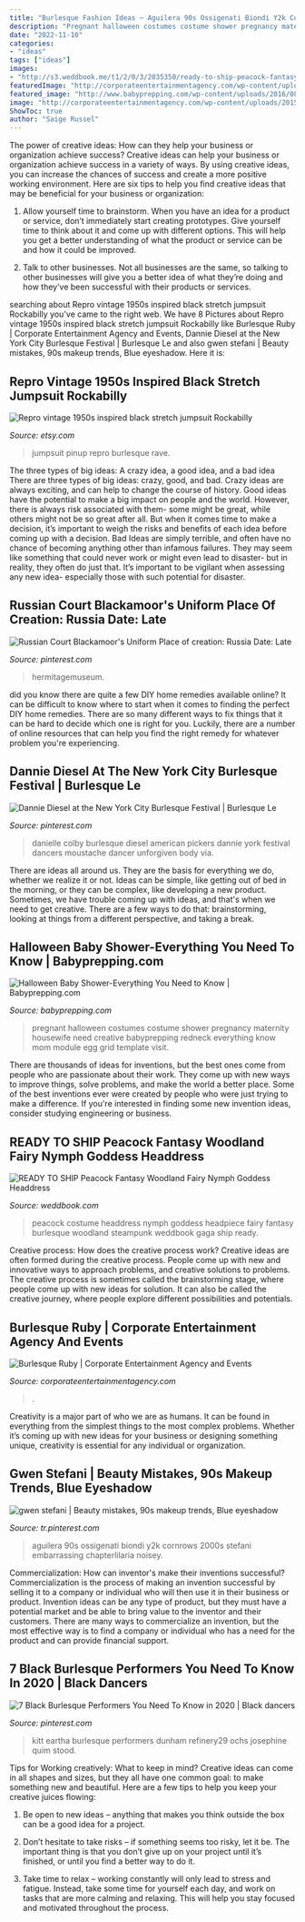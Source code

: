```yaml
---
title: "Burlesque Fashion Ideas ~ Aguilera 90s Ossigenati Biondi Y2k Cornrows 2000s Stefani Embarrassing Chapterlilaria Noisey"
description: "Pregnant halloween costumes costume shower pregnancy maternity housewife need creative babyprepping redneck everything know mom module egg grid template visit"
date: "2022-11-10"
categories:
- "ideas"
tags: ["ideas"]
images:
- "http://s3.weddbook.me/t1/2/0/3/2035350/ready-to-ship-peacock-fantasy-woodland-fairy-nymph-goddess-headdress-headpiece-gaga-steampunk-burlesque-costume.jpg"
featuredImage: "http://corporateentertainmentagency.com/wp-content/uploads/2015/07/bluebelle.jpg"
featured_image: "http://www.babyprepping.com/wp-content/uploads/2016/08/ab1ec49113cb8d3029c325e4bd7f3c7b.jpg"
image: "http://corporateentertainmentagency.com/wp-content/uploads/2015/07/bluebelle.jpg"
ShowToc: true
author: "Saige Russel"
---
```



The power of creative ideas: How can they help your business or organization achieve success?
Creative ideas can help your business or organization achieve success in a variety of ways. By using creative ideas, you can increase the chances of success and create a more positive working environment. Here are six tips to help you find creative ideas that may be beneficial for your business or organization:
1. Allow yourself time to brainstorm. When you have an idea for a product or service, don’t immediately start creating prototypes. Give yourself time to think about it and come up with different options. This will help you get a better understanding of what the product or service can be and how it could be improved.

2. Talk to other businesses. Not all businesses are the same, so talking to other businesses will give you a better idea of what they’re doing and how they’ve been successful with their products or services.

	

		
searching about Repro vintage 1950s inspired black stretch jumpsuit Rockabilly you've came to the right web. We have 8 Pictures about Repro vintage 1950s inspired black stretch jumpsuit Rockabilly like Burlesque Ruby | Corporate Entertainment Agency and Events, Dannie Diesel at the New York City Burlesque Festival | Burlesque Le and also gwen stefani | Beauty mistakes, 90s makeup trends, Blue eyeshadow. Here it is:
		
    
## Repro Vintage 1950s Inspired Black Stretch Jumpsuit Rockabilly

<img loading=lazy src="https://img0.etsystatic.com/038/1/6075430/il_570xN.529992274_ox9j.jpg" onerror="this.onerror=null;this.src='https://tse4.mm.bing.net/th?id=OIP.zNB8zXVHbUYUnP_lWY795AHaLc&amp;pid=15.1';" alt="Repro vintage 1950s inspired black stretch jumpsuit Rockabilly">

_Source: etsy.com_

>jumpsuit pinup repro burlesque rave. 

	

The three types of big ideas: A crazy idea, a good idea, and a bad idea
There are three types of big ideas: crazy, good, and bad. Crazy ideas are always exciting, and can help to change the course of history. Good ideas have the potential to make a big impact on people and the world. However, there is always risk associated with them- some might be great, while others might not be so great after all. But when it comes time to make a decision, it’s important to weigh the risks and benefits of each idea before coming up with a decision.
Bad Ideas are simply terrible, and often have no chance of becoming anything other than infamous failures. They may seem like something that could never work or might even lead to disaster- but in reality, they often do just that. It’s important to be vigilant when assessing any new idea- especially those with such potential for disaster.

    
## Russian Court Blackamoor&#039;s Uniform Place Of Creation: Russia Date: Late

<img loading=lazy src="https://i.pinimg.com/736x/5a/25/81/5a25817a5a5cf0cafd2ff5f191225ad4--baggy-trousers-male-costumes.jpg" onerror="this.onerror=null;this.src='https://tse1.mm.bing.net/th?id=OIP.iRSJOUYjSvfli74wCIMubwHaJ2&amp;pid=15.1';" alt="Russian Court Blackamoor&#039;s Uniform Place of creation: Russia Date: Late">

_Source: pinterest.com_

>hermitagemuseum. 

	

did you know there are quite a few DIY home remedies available online?
It can be difficult to know where to start when it comes to finding the perfect DIY home remedies. There are so many different ways to fix things that it can be hard to decide which one is right for you. Luckily, there are a number of online resources that can help you find the right remedy for whatever problem you're experiencing.

    
## Dannie Diesel At The New York City Burlesque Festival | Burlesque Le

<img loading=lazy src="https://s-media-cache-ak0.pinimg.com/736x/71/69/e0/7169e03d9771e63fbab2b14355a37d79.jpg" onerror="this.onerror=null;this.src='https://tse3.mm.bing.net/th?id=OIP.hO5jaZ8dTAsLA5GjPagVAAHaJO&amp;pid=15.1';" alt="Dannie Diesel at the New York City Burlesque Festival | Burlesque Le">

_Source: pinterest.com_

>danielle colby burlesque diesel american pickers dannie york festival dancers moustache dancer unforgiven body via. 

	

There are ideas all around us. They are the basis for everything we do, whether we realize it or not. Ideas can be simple, like getting out of bed in the morning, or they can be complex, like developing a new product. Sometimes, we have trouble coming up with ideas, and that's when we need to get creative. There are a few ways to do that: brainstorming, looking at things from a different perspective, and taking a break.

    
## Halloween Baby Shower-Everything You Need To Know | Babyprepping.com

<img loading=lazy src="http://www.babyprepping.com/wp-content/uploads/2016/08/ab1ec49113cb8d3029c325e4bd7f3c7b.jpg" onerror="this.onerror=null;this.src='https://tse2.mm.bing.net/th?id=OIP.DjZ5wWc9sJJI6y2Co1D_NQHaLH&amp;pid=15.1';" alt="Halloween Baby Shower-Everything You Need to Know | Babyprepping.com">

_Source: babyprepping.com_

>pregnant halloween costumes costume shower pregnancy maternity housewife need creative babyprepping redneck everything know mom module egg grid template visit. 

	

There are thousands of ideas for inventions, but the best ones come from people who are passionate about their work. They come up with new ways to improve things, solve problems, and make the world a better place. Some of the best inventions ever were created by people who were just trying to make a difference. If you're interested in finding some new invention ideas, consider studying engineering or business.

    
## READY TO SHIP Peacock Fantasy Woodland Fairy Nymph Goddess Headdress

<img loading=lazy src="http://s3.weddbook.me/t1/2/0/3/2035350/ready-to-ship-peacock-fantasy-woodland-fairy-nymph-goddess-headdress-headpiece-gaga-steampunk-burlesque-costume.jpg" onerror="this.onerror=null;this.src='https://tse4.mm.bing.net/th?id=OIP.ufcy49MyTnS1csTF9C_OjAHaLG&amp;pid=15.1';" alt="READY TO SHIP Peacock Fantasy Woodland Fairy Nymph Goddess Headdress">

_Source: weddbook.com_

>peacock costume headdress nymph goddess headpiece fairy fantasy burlesque woodland steampunk weddbook gaga ship ready. 

	

Creative process: How does the creative process work?
Creative ideas are often formed during the creative process. People come up with new and innovative ways to approach problems, and creative solutions to problems. The creative process is sometimes called the brainstorming stage, where people come up with new ideas for solution. It can also be called the creative journey, where people explore different possibilities and potentials.

    
## Burlesque Ruby | Corporate Entertainment Agency And Events

<img loading=lazy src="http://corporateentertainmentagency.com/wp-content/uploads/2015/07/bluebelle.jpg" onerror="this.onerror=null;this.src='https://tse3.mm.bing.net/th?id=OIP.qyXDt7-Aip1Cp2Q_BjoTmgHaLG&amp;pid=15.1';" alt="Burlesque Ruby | Corporate Entertainment Agency and Events">

_Source: corporateentertainmentagency.com_

>. 

	

Creativity is a major part of who we are as humans. It can be found in everything from the simplest things to the most complex problems. Whether it’s coming up with new ideas for your business or designing something unique, creativity is essential for any individual or organization.

    
## Gwen Stefani | Beauty Mistakes, 90s Makeup Trends, Blue Eyeshadow

<img loading=lazy src="https://i.pinimg.com/736x/1d/d2/6b/1dd26b5ff5b638890abf6f0ad634bec1.jpg" onerror="this.onerror=null;this.src='https://tse3.mm.bing.net/th?id=OIP.3LLCW7deNMS79PNZPZDZZAHaJL&amp;pid=15.1';" alt="gwen stefani | Beauty mistakes, 90s makeup trends, Blue eyeshadow">

_Source: tr.pinterest.com_

>aguilera 90s ossigenati biondi y2k cornrows 2000s stefani embarrassing chapterlilaria noisey. 

	

Commercialization: How can inventor's make their inventions successful?
Commercialization is the process of making an invention successful by selling it to a company or individual who will then use it in their business or product. 
Invention ideas can be any type of product, but they must have a potential market and be able to bring value to the inventor and their customers. There are many ways to commercialize an invention, but the most effective way is to find a company or individual who has a need for the product and can provide financial support.

    
## 7 Black Burlesque Performers You Need To Know In 2020 | Black Dancers

<img loading=lazy src="https://i.pinimg.com/736x/b9/27/40/b927404dd27f3c2052106f6e6d3844b8.jpg" onerror="this.onerror=null;this.src='https://tse1.mm.bing.net/th?id=OIP.NJ8fcujJBtlV1xQP19METwHaLH&amp;pid=15.1';" alt="7 Black Burlesque Performers You Need To Know in 2020 | Black dancers">

_Source: pinterest.com_

>kitt eartha burlesque performers dunham refinery29 ochs josephine quim stood. 

	

Tips for Working creatively: What to keep in mind?
Creative ideas can come in all shapes and sizes, but they all have one common goal: to make something new and beautiful. Here are a few tips to help you keep your creative juices flowing:
1. Be open to new ideas – anything that makes you think outside the box can be a good idea for a project.

2. Don’t hesitate to take risks – if something seems too risky, let it be. The important thing is that you don’t give up on your project until it’s finished, or until you find a better way to do it.

3. Take time to relax – working constantly will only lead to stress and fatigue. Instead, take some time for yourself each day, and work on tasks that are more calming and relaxing. This will help you stay focused and motivated throughout the process.

